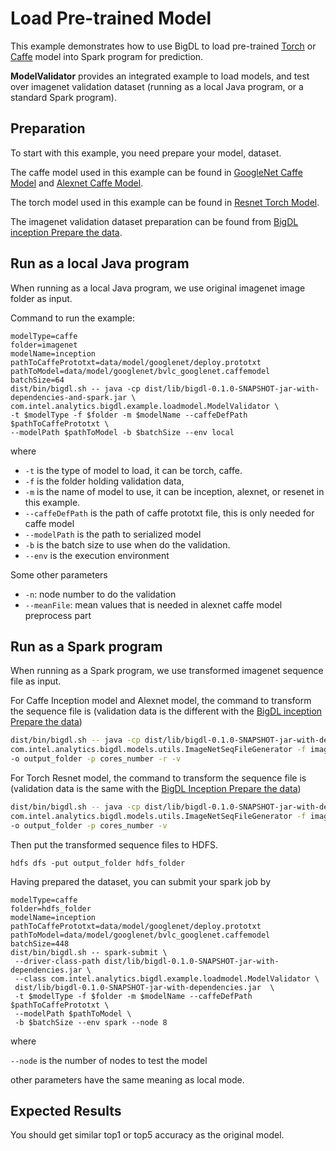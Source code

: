 # Load Pre-trained Model

This example demonstrates how to use BigDL to load pre-trained [Torch](http://torch.ch/) or [Caffe](http://caffe.berkeleyvision.org/) model into Spark program for prediction.

**ModelValidator** provides an integrated example to load models, and test over imagenet validation dataset (running as a local Java program, or a standard Spark program).

## Preparation

To start with this example, you need prepare your model, dataset.

The caffe model used in this example can be found in 
[GoogleNet Caffe Model](https://github.com/BVLC/caffe/tree/master/models/bvlc_googlenet)
and [Alexnet Caffe Model](https://github.com/BVLC/caffe/tree/master/models/bvlc_alexnet).

The torch model used in this example can be found in
[Resnet Torch Model](https://github.com/facebook/fb.resnet.torch/tree/master/pretrained#trained-resnet-torch-models).

The imagenet validation dataset preparation can be found from
[BigDL inception Prepare the data](https://github.com/intel-analytics/BigDL/tree/master/dl/src/main/scala/com/intel/analytics/bigdl/models/inception#prepare-the-data).

## Run as a local Java program

When running as a local Java program, we use original imagenet image folder as input.

Command to run the example:

```
modelType=caffe
folder=imagenet
modelName=inception
pathToCaffePrototxt=data/model/googlenet/deploy.prototxt
pathToModel=data/model/googlenet/bvlc_googlenet.caffemodel
batchSize=64
dist/bin/bigdl.sh -- java -cp dist/lib/bigdl-0.1.0-SNAPSHOT-jar-with-dependencies-and-spark.jar \
com.intel.analytics.bigdl.example.loadmodel.ModelValidator \
-t $modelType -f $folder -m $modelName --caffeDefPath $pathToCaffePrototxt \
--modelPath $pathToModel -b $batchSize --env local
```

where 

* ```-t``` is the type of model to load, it can be torch, caffe.
* ```-f``` is the folder holding validation data,
* ```-m``` is the name of model to use, it can be inception, alexnet, or resenet in this example.
* ```--caffeDefPath``` is the path of caffe prototxt file, this is only needed for caffe model
* ```--modelPath``` is the path to serialized model
* ```-b``` is the batch size to use when do the validation.
* ```--env``` is the execution environment

Some other parameters

* ```-n```: node number to do the validation
* ```--meanFile```: mean values that is needed in alexnet caffe model preprocess part

## Run as a Spark program

When running as a Spark program, we use transformed imagenet sequence file as input.

For Caffe Inception model and Alexnet model, the command to transform the sequence file is (validation data is the different with the [BigDL inception Prepare the data](https://github.com/intel-analytics/BigDL/tree/master/dl/src/main/scala/com/intel/analytics/bigdl/models/inception#prepare-the-data))

```bash
dist/bin/bigdl.sh -- java -cp dist/lib/bigdl-0.1.0-SNAPSHOT-jar-with-dependencies-and-spark.jar \
com.intel.analytics.bigdl.models.utils.ImageNetSeqFileGenerator -f imagenet_folder \
-o output_folder -p cores_number -r -v
```

For Torch Resnet model, the command to transform the sequence file is (validation data is the same with the [BigDL Inception Prepare the data](https://github.com/intel-analytics/BigDL/tree/master/dl/src/main/scala/com/intel/analytics/bigdl/models/inception#prepare-the-data))

```bash
dist/bin/bigdl.sh -- java -cp dist/lib/bigdl-0.1.0-SNAPSHOT-jar-with-dependencies-and-spark.jar \
com.intel.analytics.bigdl.models.utils.ImageNetSeqFileGenerator -f imagenet_folder \
-o output_folder -p cores_number -v
```

Then put the transformed sequence files to HDFS.

```
hdfs dfs -put output_folder hdfs_folder
```

Having prepared the dataset, you can submit your spark job by 

```
modelType=caffe
folder=hdfs_folder
modelName=inception
pathToCaffePrototxt=data/model/googlenet/deploy.prototxt
pathToModel=data/model/googlenet/bvlc_googlenet.caffemodel
batchSize=448
dist/bin/bigdl.sh -- spark-submit \
 --driver-class-path dist/lib/bigdl-0.1.0-SNAPSHOT-jar-with-dependencies.jar \
 --class com.intel.analytics.bigdl.example.loadmodel.ModelValidator \
 dist/lib/bigdl-0.1.0-SNAPSHOT-jar-with-dependencies.jar  \
 -t $modelType -f $folder -m $modelName --caffeDefPath $pathToCaffePrototxt \
 --modelPath $pathToModel \
 -b $batchSize --env spark --node 8
```

where 

```--node``` is the number of nodes to test the model

other parameters have the same meaning as local mode.


## Expected Results

You should get similar top1 or top5 accuracy as the original model.
